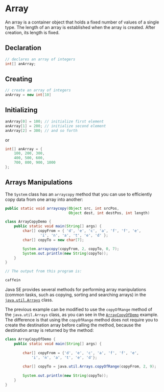 # Array

An array is a container object that holds a fixed number of values of a single type. The length of an array is established when the array is created. After creation, its length is fixed.

## Declaration

```java
// declares an array of integers
int[] anArray;
```

## Creating

```java
// create an array of integers
anArray = new int[10]
```

## Initializing

```java
anArray[0] = 100; // initialize first element
anArray[1] = 200; // initialize second element
anArray[2] = 300; // and so forth
```

or

```java
int[] anArray = { 
    100, 200, 300,
    400, 500, 600, 
    700, 800, 900, 1000
};
```

## Arrays Manipulations

The `System` class has an `arraycopy` method that you can use to efficiently copy data from one array into another:

```java
public static void arraycopy(Object src, int srcPos,
                             Object dest, int destPos, int length)
```

```java
class ArrayCopyDemo {
    public static void main(String[] args) {
        char[] copyFrom = { 'd', 'e', 'c', 'a', 'f', 'f', 'e',
			    'i', 'n', 'a', 't', 'e', 'd' };
        char[] copyTo = new char[7];

        System.arraycopy(copyFrom, 2, copyTo, 0, 7);
        System.out.println(new String(copyTo));
    }
}

// The output from this program is:

caffein
```

Java SE provides several methods for performing array manipulations \(common tasks, such as copying, sorting and searching arrays\) in the [`java.util.Arrays`](https://docs.oracle.com/javase/8/docs/api/java/util/Arrays.html) class.

The previous example can be modified to use the `copyOfRange` method of the `java.util.Arrays` class, as you can see in the [`ArrayCopyOfDemo`](https://docs.oracle.com/javase/tutorial/java/nutsandbolts/examples/ArrayCopyOfDemo.java) example. The difference is that using the `copyOfRange` method does not require you to create the destination array before calling the method, because the destination array is returned by the method:

```java
class ArrayCopyOfDemo {
    public static void main(String[] args) {
        
        char[] copyFrom = {'d', 'e', 'c', 'a', 'f', 'f', 'e',
            'i', 'n', 'a', 't', 'e', 'd'};
            
        char[] copyTo = java.util.Arrays.copyOfRange(copyFrom, 2, 9);
        
        System.out.println(new String(copyTo));
    }
}
```

